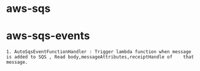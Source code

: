 # aws-sqs
  # aws-sqs-events 
    1. AutoSqsEventFunctionHandler : Trigger lambda function when message is added to SQS , Read body,messageAttributes,receiptHandle of    that message.
